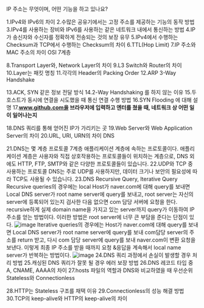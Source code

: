 IP 주소는 무엇이며, 어떤 기능을 하고 있나요?

1.IPv4와 IPv6의 차이
2.수많은 공유기에서는 고정 주소를 제공하는 기능의 동작 방법
3.IPv4를 사용하는 장비와 IPv6를 사용하는 같은 네트워크 내에서 통신하는 방법
4.IP가 송신자와 수신자를 정확하게 전송되는 것의 보장 유무
5.IPv4에서 수행하는 Checksum과 TCP에서 수행하는 Checksum의 차이
6.TTL(Hop Limit)
7.IP 주소와 MAC 주소의 차이
OSI 7계층

8.Transport Layer와, Network Layer의 차이
9.L3 Switch와 Router의 차이
10.Layer는 패킷 명칭
11.각각의 Header의 Packing Order
12.ARP
3-Way Handshake

13.ACK, SYN 같은 정보 전달 방식
14.2-Way Handshaking 를 하지 않는 이유
15.두 호스트가 동시에 연결을 시도했을 때 통신 연결 수행 방법
16.SYN Flooding 에 대해 설명
17.**www.github.com을 브라우저에 입력하고 엔터를 쳤을 때, 네트워크 상 어떤 일이 일어나는지**

18.DNS 쿼리를 통해 얻어진 IP가 가리키는 곳
19.Web Server와 Web Application Server의 차이
20.URL, URI, URN의 차이
DNS

21.DNS는 몇 계층 프로토콜
7계층 애플리케이션 계층에 속하는 프로토콜이다. 
애플리케이션 계층은 사용자와 직접 상호작용하는 프로토콜들이 위치하는 계층으로, DNS 외에도 HTTP, FTP, SMTP와 같은 다양한 프로토콜들이 있습니다.
22.UDP와 TCP 중 사용하는 프로토콜
DNS는 주로 UDP를 사용하지만, 데이터 크기나 보안의 필요성에 따라 TCP도 사용될 수 있습니다.
23.DNS Recursive Query, Iterative Query
Recursive queries의 경우에는 local Host가 naver.com에 대해 query를 보내면 Local DNS server가 root name server에 query를 보내고, root server는 자신의 server에 등록되어 있는지 검사한 다음 없으면 com 담당 서버에 요청을 한다. recursive하게 실제 domain name을 가지고 있는 server까지 query가 이동하여 IP 주소를 얻는 방법이다. 이러한 방법은 root server에 너무 큰 부담을 준다는 단점이 있다.
![image](https://github.com/user-attachments/assets/2a44942c-1b1a-4633-8147-e7ac2c7dae4f)
Iterative queries의 경우에는 Host가 naver.com에 대해 query를 보내면 Local DNS server가 root name server에 query를 보내 com담당 server의 주소를 return 받고, 다시 com 담당 server에 query를 보내 naver.com이 변환 요청을 보낸다. 이렇게 최종 IP 주소를 받을 때까지 요청 &응답을 계속해서 local name server가 반복하는 방법이다.
![image](https://github.com/user-attachments/assets/4553d766-88b7-40de-92fa-e363b096c85e)
24.DNS 쿼리 과정에서 손실이 발생할 경우 처리 방법
25.캐싱된 DNS 쿼리가 잘못 될 경우 에러 보장 방법
26.DNS 레코드 타입 중 A, CNAME, AAAA의 차이
27.hosts 파일의 역할과 DNS와 비교하였을 때 우선순위
Stateless와 Connectionless

28.HTTP는 Stateless 구조를 채택 이유
29.Connectionless의 성능 해결 방법
30.TCP의 keep-alive와 HTTP의 keep-alive의 차이
